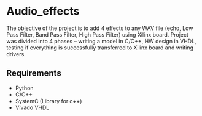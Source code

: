 # Audio_effects

The objective of the project is to
add 4 effects to any WAV file (echo, Low Pass
Filter, Band Pass Filter, High Pass Filter) using
Xilinx board. Project was divided into 4 phases –
writing a model in C/C++, HW design in VHDL, testing
if everything is successfully transferred to
Xilinx board and writing drivers.

## Requirements 
* Python
* C/C++
* SystemC (Library for c++)
* Vivado VHDL

